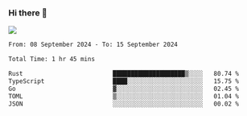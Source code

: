 ### Hi there 👋️

![](https://komarev.com/ghpvc/?username=Loner1024)

<!--START_SECTION:waka-->

```txt
From: 08 September 2024 - To: 15 September 2024

Total Time: 1 hr 45 mins

Rust                         ████████████████████▒░░░░   80.74 %
TypeScript                   ████░░░░░░░░░░░░░░░░░░░░░   15.75 %
Go                           ▓░░░░░░░░░░░░░░░░░░░░░░░░   02.45 %
TOML                         ▒░░░░░░░░░░░░░░░░░░░░░░░░   01.04 %
JSON                         ░░░░░░░░░░░░░░░░░░░░░░░░░   00.02 %
```

<!--END_SECTION:waka-->



